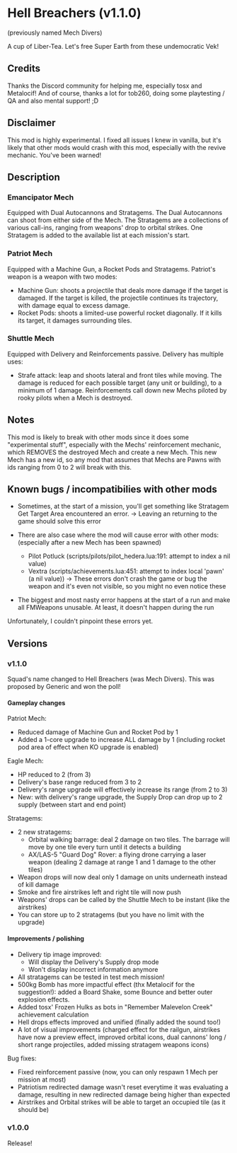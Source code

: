 # Hell Breachers (v1.1.0)
(previously named Mech Divers)

A cup of Liber-Tea.
Let's free Super Earth from these undemocratic Vek!

## Credits
Thanks the Discord community for helping me, especially tosx and Metalocif!
And of course, thanks a lot for tob260, doing some playtesting / QA and also mental support! ;D

## Disclaimer
This mod is highly experimental. I fixed all issues I knew in vanilla, but it's likely that other mods would crash with this mod, especially with the revive mechanic.
You've been warned!

## Description

### Emancipator Mech
Equipped with Dual Autocannons and Stratagems.
The Dual Autocannons can shoot from either side of the Mech.
The Stratagems are a collections of various call-ins, ranging from weapons' drop to orbital strikes.
One Stratagem is added to the available list at each mission's start.

### Patriot Mech
Equipped with a Machine Gun, a Rocket Pods and Stratagems.
Patriot's weapon is a weapon with two modes:
- Machine Gun: shoots a projectile that deals more damage if the target is damaged. If the target is killed, the projectile continues its trajectory, with damage equal to excess damage.
- Rocket Pods: shoots a limited-use powerful rocket diagonally. If it kills its target, it damages surrounding tiles.

### Shuttle Mech
Equipped with Delivery and Reinforcements passive.
Delivery has multiple uses:
- Strafe attack: leap and shoots lateral and front tiles while moving. The damage is reduced for each possible target (any unit or building), to a minimum of 1 damage.
Reinforcements call down new Mechs piloted by rooky pilots when a Mech is destroyed.

## Notes
This mod is likely to break with other mods since it does some "experimental stuff", especially with the Mechs' reinforcement mechanic, which REMOVES the destroyed Mech and create a new Mech.
This new Mech has a new id, so any mod that assumes that Mechs are Pawns with ids ranging from 0 to 2 will break with this.

## Known bugs / incompatibilies with other mods
- Sometimes, at the start of a mission, you'll get something like Stratagem Get Target Area encountered an error.
	-> Leaving an returning to the game should solve this error

- There are also case where the mod will cause error with other mods: (especially after a new Mech has been spawned)
	- Pilot Potluck (scripts/pilots/pilot_hedera.lua:191: attempt to index a nil value)
	- Vextra (scripts/achievements.lua:451: attempt to index local 'pawn' (a nil value))
	-> These errors don't crash the game or bug the weapon and it's even not visible, so you might no even notice these

- The biggest and most nasty error happens at the start of a run and make all FMWeapons unusable. At least, it doesn't happen during the run

Unfortunately, I couldn't pinpoint these errors yet.


## Versions

### v1.1.0
Squad's name changed to Hell Breachers (was Mech Divers). This was proposed by Generic and won the poll!

#### Gameplay changes

Patriot Mech:
- Reduced damage of Machine Gun and Rocket Pod by 1
- Added a 1-core upgrade to increase ALL damage by 1 (including rocket pod area of effect when KO upgrade is enabled)

Eagle Mech:
- HP reduced to 2 (from 3)
- Delivery's base range reduced from 3 to 2
- Delivery's range upgrade will effectively increase its range (from 2 to 3)
- New: with delivery's range upgrade, the Supply Drop can drop up to 2 supply (between start and end point)

Stratagems:
- 2 new stratagems:
   - Orbital walking barrage: deal 2 damage on two tiles. The barrage will move by one tile every turn until it detects a building
   - AX/LAS-5 "Guard Dog" Rover: a flying drone carrying a laser weapon (dealing 2 damage at range 1 and 1 damage to the other tiles)
- Weapon drops will now deal only 1 damage on units underneath instead of kill damage
- Smoke and fire airstrikes left and right tile will now push
- Weapons' drops can be called by the Shuttle Mech to be instant (like the airstrikes)
- You can store up to 2 stratagems (but you have no limit with the upgrade)

#### Improvements / polishing
- Delivery tip image improved:
   - Will display the Delivery's Supply drop mode
   - Won't display incorrect information anymore
- All stratagems can be tested in test mech mission!
- 500kg Bomb has more impactful effect (thx Metalocif for the suggestion!): added a Board Shake, some Bounce and better outer explosion effects.
- Added tosx' Frozen Hulks as bots in "Remember Malevelon Creek" achievement calculation
- Hell drops effects improved and unified (finally added the sound too!)
- A lot of visual improvements (charged effect for the railgun, airstrikes have now a preview effect, improved orbital icons, dual cannons' long / short range projectiles, added missing stratagem weapons icons)

Bug fixes:
- Fixed reinforcement passive (now, you can only respawn 1 Mech per mission at most)
- Patriotism redirected damage wasn't reset everytime it was evaluating a damage, resulting in new redirected damage being higher than expected
- Airstrikes and Orbital strikes will be able to target an occupied tile (as it should be)

### v1.0.0
Release!